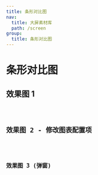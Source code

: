 ```yaml
---
title: 条形对比图
nav:
  title: 大屏素材库
  path: /screen
group:
  title: 条形对比图
---
```


# 条形对比图

## 效果图 1

<code src="../../../example/MultiHorizontalBarDemo/demo1.tsx" background="#040727">

## 效果图 2 - 修改图表配置项

<code src="../../../example/MultiHorizontalBarDemo/demo2.tsx" background="#040727">

## 效果图 3 (弹窗)

<code src="../../../example/MultiHorizontalBarDemo/demo3.tsx" background="#040727">
